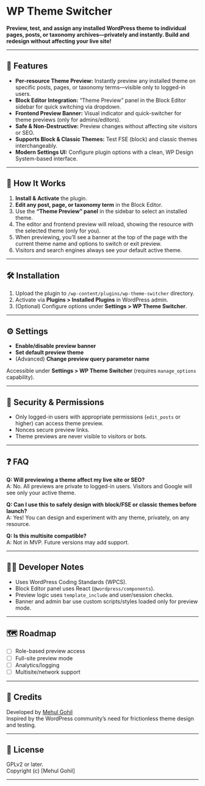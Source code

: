 # WP Theme Switcher

**Preview, test, and assign any installed WordPress theme to individual pages, posts, or taxonomy archives—privately and instantly. Build and redesign without affecting your live site!**

---

## 🚀 Features

- **Per-resource Theme Preview:** Instantly preview any installed theme on specific posts, pages, or taxonomy terms—visible only to logged-in users.
- **Block Editor Integration:** “Theme Preview” panel in the Block Editor sidebar for quick switching via dropdown.
- **Frontend Preview Banner:** Visual indicator and quick-switcher for theme previews (only for admins/editors).
- **Safe & Non-Destructive:** Preview changes without affecting site visitors or SEO.
- **Supports Block & Classic Themes:** Test FSE (block) and classic themes interchangeably.
- **Modern Settings UI:** Configure plugin options with a clean, WP Design System-based interface.

---

## 📝 How It Works

1. **Install & Activate** the plugin.
2. **Edit any post, page, or taxonomy term** in the Block Editor.
3. Use the **“Theme Preview” panel** in the sidebar to select an installed theme.
4. The editor and frontend preview will reload, showing the resource with the selected theme (only for you).
5. When previewing, you’ll see a banner at the top of the page with the current theme name and options to switch or exit preview.
6. Visitors and search engines always see your default active theme.

---

## 🛠️ Installation

1. Upload the plugin to `/wp-content/plugins/wp-theme-switcher` directory.
2. Activate via **Plugins > Installed Plugins** in WordPress admin.
3. (Optional) Configure options under **Settings > WP Theme Switcher**.

---

## ⚙️ Settings

- **Enable/disable preview banner**
- **Set default preview theme**
- (Advanced) **Change preview query parameter name**

Accessible under **Settings > WP Theme Switcher** (requires `manage_options` capability).

---

## 🔐 Security & Permissions

- Only logged-in users with appropriate permissions (`edit_posts` or higher) can access theme preview.
- Nonces secure preview links.
- Theme previews are never visible to visitors or bots.

---

## ❓ FAQ

**Q: Will previewing a theme affect my live site or SEO?**  
A: No. All previews are private to logged-in users. Visitors and Google will see only your active theme.

**Q: Can I use this to safely design with block/FSE or classic themes before launch?**  
A: Yes! You can design and experiment with any theme, privately, on any resource.

**Q: Is this multisite compatible?**  
A: Not in MVP. Future versions may add support.

---

## 🧑‍💻 Developer Notes

- Uses WordPress Coding Standards (WPCS).
- Block Editor panel uses React (`@wordpress/components`).
- Preview logic uses `template_include` and user/session checks.
- Banner and admin bar use custom scripts/styles loaded only for preview mode.

---

## 🗺️ Roadmap

- [ ] Role-based preview access
- [ ] Full-site preview mode
- [ ] Analytics/logging
- [ ] Multisite/network support

---

## 🙏 Credits

Developed by [Mehul Gohil](https://mehulgohil.com)  
Inspired by the WordPress community’s need for frictionless theme design and testing.

---

## 📄 License

GPLv2 or later.  
Copyright (c) [Mehul Gohil]

---

